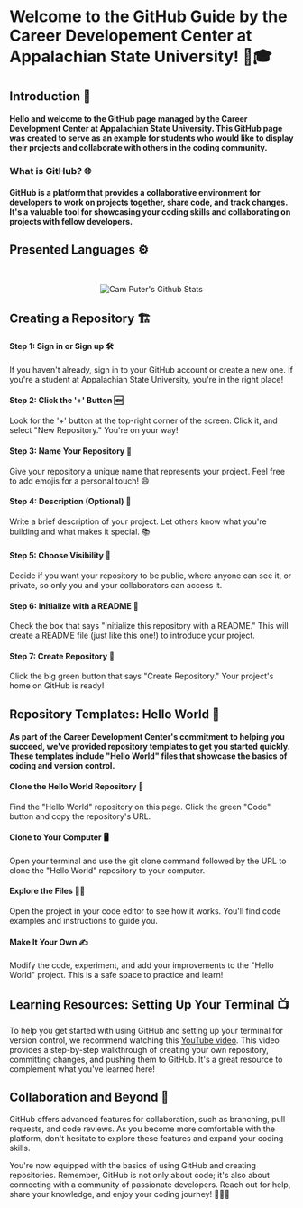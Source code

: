 # Welcome to the GitHub Guide by the Career Developement Center at Appalachian State University! 🚀🎓

## Introduction 👋
#### Hello and welcome to the GitHub page managed by the Career Development Center at Appalachian State University. This GitHub page was created to serve as an example for students who would like to display their projects and collaborate with others in the coding community.

### What is GitHub? 🌐
#### GitHub is a platform that provides a collaborative environment for developers to work on projects together, share code, and track changes. It's a valuable tool for showcasing your coding skills and collaborating on projects with fellow developers.

## Presented Languages ⚙️
<br>
  <p align = "center">
    <img align="center" alt="Cam Puter's Github Stats" src="https://github-readme-stats.vercel.app/api/top-langs/?username=Cmputer&langs_count=12&card_width=1000&layout=compact&theme=algolia"/>

## Creating a Repository 🏗
#### Step 1: Sign in or Sign up 🛠️
If you haven't already, sign in to your GitHub account or create a new one. If you're a student at Appalachian State University, you're in the right place!
#### Step 2: Click the '+' Button 🆕
Look for the '+' button at the top-right corner of the screen. Click it, and select "New Repository." You're on your way!
#### Step 3: Name Your Repository 📛
Give your repository a unique name that represents your project. Feel free to add emojis for a personal touch! 😄
#### Step 4: Description (Optional) 📝
Write a brief description of your project. Let others know what you're building and what makes it special. 📚
#### Step 5: Choose Visibility 👀
Decide if you want your repository to be public, where anyone can see it, or private, so only you and your collaborators can access it.
#### Step 6: Initialize with a README 📂
Check the box that says "Initialize this repository with a README." This will create a README file (just like this one!) to introduce your project.
#### Step 7: Create Repository 🚀
Click the big green button that says "Create Repository." Your project's home on GitHub is ready!

## Repository Templates: Hello World 👋
#### As part of the Career Development Center's commitment to helping you succeed, we've provided repository templates to get you started quickly. These templates include "Hello World" files that showcase the basics of coding and version control.
#### Clone the Hello World Repository 🧲
Find the "Hello World" repository on this page. Click the green "Code" button and copy the repository's URL.

#### Clone to Your Computer 🖥️
Open your terminal and use the git clone command followed by the URL to clone the "Hello World" repository to your computer.

#### Explore the Files 🕵️‍♀️
Open the project in your code editor to see how it works. You'll find code examples and instructions to guide you.

#### Make It Your Own ✍️
Modify the code, experiment, and add your improvements to the "Hello World" project. This is a safe space to practice and learn!

## Learning Resources: Setting Up Your Terminal 📺
To help you get started with using GitHub and setting up your terminal for version control, we recommend watching this [YouTube video](https://www.youtube.com/watch?v=iv8rSLsi1xo). This video provides a step-by-step walkthrough of creating your own repository, committing changes, and pushing them to GitHub. It's a great resource to complement what you've learned here!

## Collaboration and Beyond 🤝
GitHub offers advanced features for collaboration, such as branching, pull requests, and code reviews. As you become more comfortable with the platform, don't hesitate to explore these features and expand your coding skills.

You're now equipped with the basics of using GitHub and creating repositories. Remember, GitHub is not only about code; it's also about connecting with a community of passionate developers. Reach out for help, share your knowledge, and enjoy your coding journey! 🎉👩‍💻

<!--
**Cmputer/Cmputer** is a ✨ _special_ ✨ repository because its `README.md` (this file) appears on your GitHub profile.
-->
